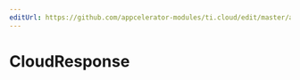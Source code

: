 ```yaml
---
editUrl: https://github.com/appcelerator-modules/ti.cloud/edit/master/apidoc/CloudResponse.yml
---
```

# CloudResponse

<TypeHeader/>

<ApiDocs/>
